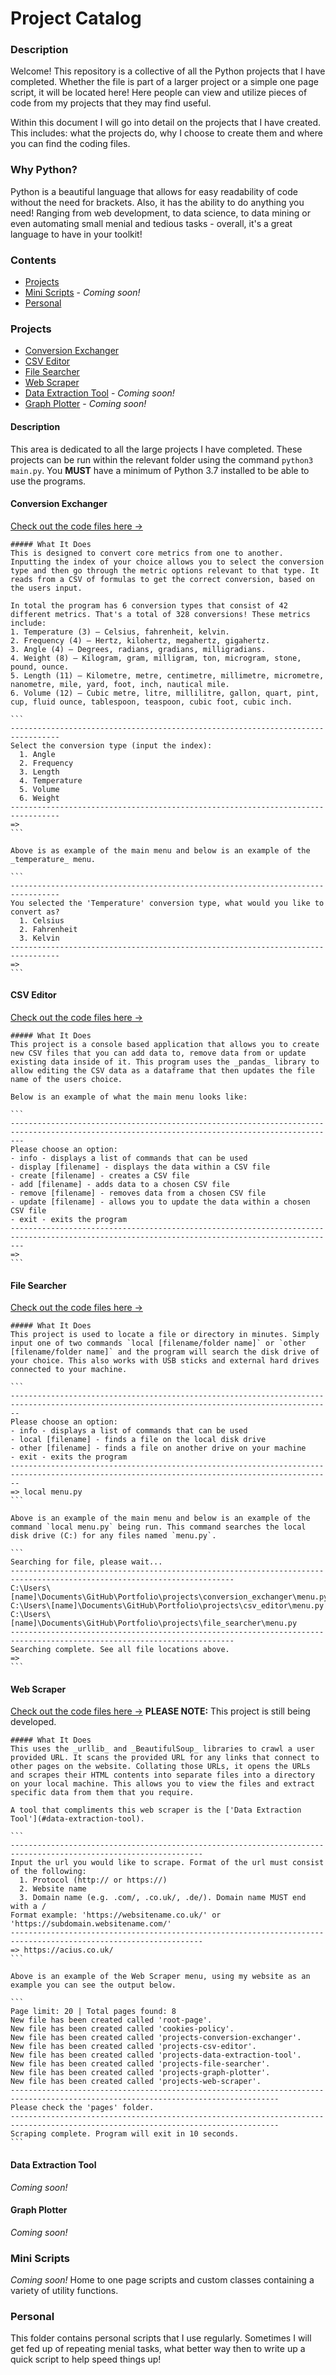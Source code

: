 # Project Catalog

### Description
Welcome! This repository is a collective of all the Python projects that I have completed. Whether the file is part of a larger project or a simple one page script, it will be located here! Here people can view and utilize pieces of code from my projects that they may find useful. 

Within this document I will go into detail on the projects that I have created. This includes: what the projects do, why I choose to create them and where you can find the coding files.

### Why Python?
Python is a beautiful language that allows for easy readability of code without the need for brackets. Also, it has the ability to do anything you need! Ranging from web development, to data science, to data mining or even automating small menial and tedious tasks - overall, it's a great language to have in your toolkit!

### Contents
  * [Projects](#projects)
  * [Mini Scripts](#mini-scripts) - _Coming soon!_
  * [Personal](#personal)

### Projects
  * [Conversion Exchanger](#conversion-exchanger)
  * [CSV Editor](#csv-editor)
  * [File Searcher](#file-searcher)
  * [Web Scraper](#web-scraper)
  * [Data Extraction Tool](#data-extraction-tool) - _Coming soon!_
  * [Graph Plotter](#graph-plotter) - _Coming soon!_

  #### Description
  This area is dedicated to all the large projects I have completed. These projects can be run within the relevant folder using the command `python3 main.py`. You **MUST** have a minimum of Python 3.7 installed to be able to use the programs.

  #### Conversion Exchanger
  [Check out the code files here ->](/Portfolio/tree/master/projects/conversion_exchanger)

    ##### What It Does
    This is designed to convert core metrics from one to another. Inputting the index of your choice allows you to select the conversion type and then go through the metric options relevant to that type. It reads from a CSV of formulas to get the correct conversion, based on the users input. 
    
    In total the program has 6 conversion types that consist of 42 different metrics. That's a total of 328 conversions! These metrics include:
    1. Temperature (3) – Celsius, fahrenheit, kelvin.
    2. Frequency (4) – Hertz, kilohertz, megahertz, gigahertz.
    3. Angle (4) – Degrees, radians, gradians, milligradians.
    4. Weight (8) – Kilogram, gram, milligram, ton, microgram, stone, pound, ounce.
    5. Length (11) – Kilometre, metre, centimetre, millimetre, micrometre, nanometre, mile, yard, foot, inch, nautical mile.
    6. Volume (12) – Cubic metre, litre, millilitre, gallon, quart, pint, cup, fluid ounce, tablespoon, teaspoon, cubic foot, cubic inch.

    ```
    ---------------------------------------------------------------------------------
    Select the conversion type (input the index):
      1. Angle
      2. Frequency
      3. Length
      4. Temperature
      5. Volume
      6. Weight
    ---------------------------------------------------------------------------------
    =>
    ```

    Above is as example of the main menu and below is an example of the _temperature_ menu.

    ```
    ---------------------------------------------------------------------------------
    You selected the 'Temperature' conversion type, what would you like to convert as?
      1. Celsius
      2. Fahrenheit
      3. Kelvin
    ---------------------------------------------------------------------------------
    =>
    ```

  #### CSV Editor
  [Check out the code files here ->](/Portfolio/tree/master/projects/csv_editor)

    ##### What It Does
    This project is a console based application that allows you to create new CSV files that you can add data to, remove data from or update existing data inside of it. This program uses the _pandas_ library to allow editing the CSV data as a dataframe that then updates the file name of the users choice.

    Below is an example of what the main menu looks like:

    ```
    -----------------------------------------------------------------------------------------------------------------------------------------------
    Please choose an option:
    - info - displays a list of commands that can be used
    - display [filename] - displays the data within a CSV file
    - create [filename] - creates a CSV file
    - add [filename] - adds data to a chosen CSV file
    - remove [filename] - removes data from a chosen CSV file
    - update [filename] - allows you to update the data within a chosen CSV file
    - exit - exits the program
    -----------------------------------------------------------------------------------------------------------------------------------------------
    =>
    ```

  #### File Searcher
  [Check out the code files here ->](/Portfolio/tree/master/projects/file_searcher)

    ##### What It Does
    This project is used to locate a file or directory in minutes. Simply input one of two commands `local [filename/folder name]` or `other [filename/folder name]` and the program will search the disk drive of your choice. This also works with USB sticks and external hard drives connected to your machine.

    ```
    ----------------------------------------------------------------------------------------------------------------------------------------------
    Please choose an option:
    - info - displays a list of commands that can be used
    - local [filename] - finds a file on the local disk drive
    - other [filename] - finds a file on another drive on your machine
    - exit - exits the program
    ----------------------------------------------------------------------------------------------------------------------------------------------
    => local menu.py
    ```

    Above is an example of the main menu and below is an example of the command `local menu.py` being run. This command searches the local disk drive (C:) for any files named `menu.py`.

    ```
    Searching for file, please wait...
    ------------------------------------------------------------------------------------------------------------------------
    C:\Users\[name]\Documents\GitHub\Portfolio\projects\conversion_exchanger\menu.py
    C:\Users\[name]\Documents\GitHub\Portfolio\projects\csv_editor\menu.py
    C:\Users\[name]\Documents\GitHub\Portfolio\projects\file_searcher\menu.py
    ------------------------------------------------------------------------------------------------------------------------
    Searching complete. See all file locations above.
    =>
    ```

  #### Web Scraper
  [Check out the code files here ->](/Portfolio/tree/master/projects/web_scraper)
  **PLEASE NOTE:** This project is still being developed. 

    ##### What It Does
    This uses the _urllib_ and _BeautifulSoup_ libraries to crawl a user provided URL. It scans the provided URL for any links that connect to other pages on the website. Collating those URLs, it opens the URLs and scrapes their HTML contents into separate files into a directory on your local machine. This allows you to view the files and extract specific data from them that you require. 
    
    A tool that compliments this web scraper is the ['Data Extraction Tool'](#data-extraction-tool).

    ```
    -----------------------------------------------------------------------------------------------------------------
    Input the url you would like to scrape. Format of the url must consist of the following:
      1. Protocol (http:// or https://)
      2. Website name
      3. Domain name (e.g. .com/, .co.uk/, .de/). Domain name MUST end with a /
    Format example: 'https://websitename.co.uk/' or 'https://subdomain.websitename.com/'
    -----------------------------------------------------------------------------------------------------------------
    => https://acius.co.uk/
    ```

    Above is an example of the Web Scraper menu, using my website as an example you can see the output below.

    ```
    Page limit: 20 | Total pages found: 8
    New file has been created called 'root-page'.
    New file has been created called 'cookies-policy'.
    New file has been created called 'projects-conversion-exchanger'.
    New file has been created called 'projects-csv-editor'.
    New file has been created called 'projects-data-extraction-tool'.
    New file has been created called 'projects-file-searcher'.
    New file has been created called 'projects-graph-plotter'.
    New file has been created called 'projects-web-scraper'.
    ----------------------------------------------------------------------------------------------------------------------------------
    Please check the 'pages' folder.
    ----------------------------------------------------------------------------------------------------------------------------------
    Scraping complete. Program will exit in 10 seconds.
    ```

  #### Data Extraction Tool
  _Coming soon!_

  #### Graph Plotter
  _Coming soon!_

### Mini Scripts
_Coming soon!_
Home to one page scripts and custom classes containing a variety of utility functions.

### Personal
This folder contains personal scripts that I use regularly. Sometimes I will get fed up of repeating menial tasks, what better way then to write up a quick script to help speed things up!
